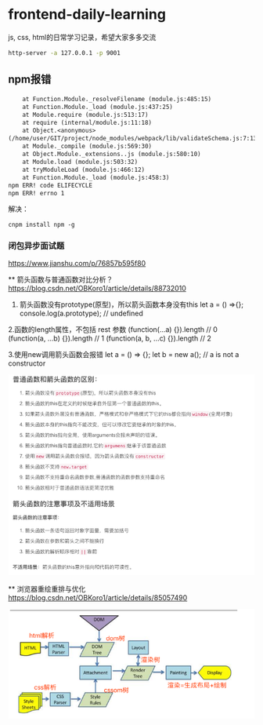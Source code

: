 # frontend-daily-learning
js, css, html的日常学习记录，希望大家多多交流

```bash
http-server -a 127.0.0.1 -p 9001 
```


## npm报错

```Error: Cannot find module 'ajv'
    at Function.Module._resolveFilename (module.js:485:15)
    at Function.Module._load (module.js:437:25)
    at Module.require (module.js:513:17)
    at require (internal/module.js:11:18)
    at Object.<anonymous> (/home/user/GIT/project/node_modules/webpack/lib/validateSchema.js:7:13)
    at Module._compile (module.js:569:30)
    at Object.Module._extensions..js (module.js:580:10)
    at Module.load (module.js:503:32)
    at tryModuleLoad (module.js:466:12)
    at Function.Module._load (module.js:458:3)
npm ERR! code ELIFECYCLE
npm ERR! errno 1
```

解决：
```nodemon
cnpm install npm -g
```
### 闭包异步面试题
https://www.jianshu.com/p/76857b595f80

** 箭头函数与普通函数对比分析？
https://blog.csdn.net/OBKoro1/article/details/88732010

1. 箭头函数没有prototype(原型)，所以箭头函数本身没有this
let a = () =>{};
console.log(a.prototype); // undefined

2.函数的length属性，不包括 rest 参数
(function(...a) {}).length  // 0
(function(a, ...b) {}).length  // 1
(function(a, b, ...c) {}).length  // 2

3.使用new调用箭头函数会报错
let a = () => {};
let b = new  a(); // a is not a constructor

![](.README_images/b98df26c.png)

** 浏览器重绘重排与优化
https://blog.csdn.net/OBKoro1/article/details/85057490

![](.README_images/b05697f0.png)
